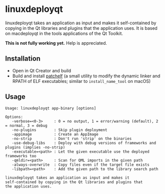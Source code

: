 # linuxdeployqt

linuxdeployqt takes an application as input and makes it self-contained by copying in the Qt libraries and plugins that the application uses. It is based on macdeployqt in the tools applications of the Qt Toolkit.

__This is not fully working yet.__ Help is appreciated.

## Installation

* Open in Qt Creator and build
* Build and install [patchelf](https://nixos.org/patchelf.html) (a small utility to modify the dynamic linker and RPATH of ELF executables; similar to `install_name_tool` on macOS)

## Usage

```
Usage: linuxdeployqt app-binary [options]

Options:
   -verbose=<0-3>     : 0 = no output, 1 = error/warning (default), 2 = normal, 3 = debug
   -no-plugins        : Skip plugin deployment
   -appimage          : Create an AppImage
   -no-strip          : Don't run 'strip' on the binaries
   -use-debug-libs    : Deploy with debug versions of frameworks and plugins (implies -no-strip)
   -executable=<path> : Let the given executable use the deployed frameworks too
   -qmldir=<path>     : Scan for QML imports in the given path
   -always-overwrite  : Copy files even if the target file exists
   -libpath=<path>    : Add the given path to the library search path

linuxdeployqt takes an application as input and makes it
self-contained by copying in the Qt libraries and plugins that
the application uses.
```
